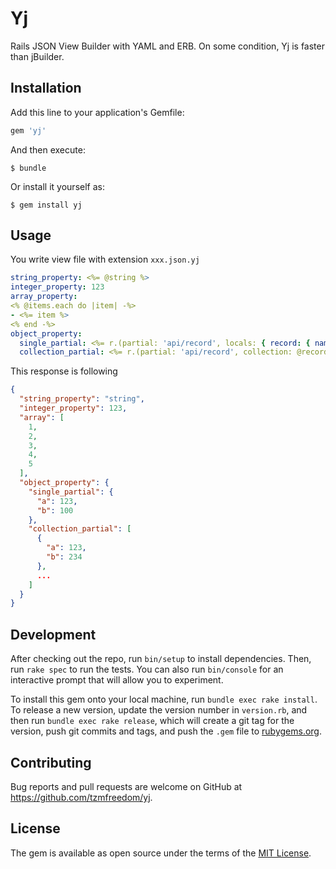 # Yj

Rails JSON View Builder with YAML and ERB.
On some condition, Yj is faster than jBuilder.

## Installation

Add this line to your application's Gemfile:

```ruby
gem 'yj'
```

And then execute:

    $ bundle

Or install it yourself as:

    $ gem install yj

## Usage

You write view file with extension `xxx.json.yj`
```yaml
string_property: <%= @string %>
integer_property: 123
array_property:
<% @items.each do |item| -%>
- <%= item %>
<% end -%>
object_property:
  single_partial: <%= r.(partial: 'api/record', locals: { record: { name: 123, code: 100 } })%>
  collection_partial: <%= r.(partial: 'api/record', collection: @records, as: :record) %>
```

This response is following
```json
{
  "string_property": "string",
  "integer_property": 123,
  "array": [
    1,
    2,
    3,
    4,
    5
  ],
  "object_property": {
    "single_partial": {
      "a": 123,
      "b": 100
    },
    "collection_partial": [
      {
        "a": 123,
        "b": 234
      },
      ...
    ]
  }
}
```

## Development

After checking out the repo, run `bin/setup` to install dependencies. Then, run `rake spec` to run the tests. You can also run `bin/console` for an interactive prompt that will allow you to experiment.

To install this gem onto your local machine, run `bundle exec rake install`. To release a new version, update the version number in `version.rb`, and then run `bundle exec rake release`, which will create a git tag for the version, push git commits and tags, and push the `.gem` file to [rubygems.org](https://rubygems.org).

## Contributing

Bug reports and pull requests are welcome on GitHub at https://github.com/tzmfreedom/yj.

## License

The gem is available as open source under the terms of the [MIT License](http://opensource.org/licenses/MIT).
